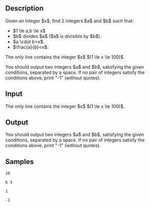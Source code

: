 ## Description

<div><p>Given an integer $x$, find 2 integers $a$ and $b$ such that: </p><ul> <li> $1 \le a,b \le x$ </li><li> $b$ divides $a$ ($a$ is divisible by $b$). </li><li> $a \cdot b&gt;x$. </li><li> $\frac{a}{b}&lt;x$. </li></ul></div><div class="input-specification"><p>The only line contains the integer $x$ $(1 \le x \le 100)$.</p></div><div class="output-specification"><p>You should output two integers $a$ and $b$, satisfying the given conditions, separated by a space. If no pair of integers satisfy the conditions above, print "-1" (without quotes).</p></div>

## Input

<p>The only line contains the integer $x$ $(1 \le x \le 100)$.</p>

## Output

<p>You should output two integers $a$ and $b$, satisfying the given conditions, separated by a space. If no pair of integers satisfy the conditions above, print "-1" (without quotes).</p>

## Samples

```input1
10

```

```output1
6 3
```






```input2
1

```

```output2
-1
```




